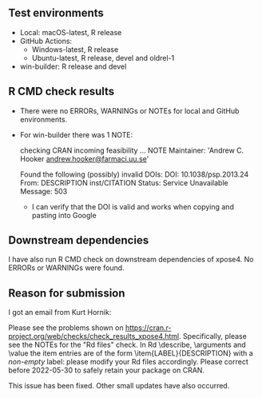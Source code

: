 ## Test environments

* Local: macOS-latest, R release 
* GitHub Actions:
  - Windows-latest, R release 
  - Ubuntu-latest, R release, devel and oldrel-1 
* win-builder: R release and devel 

## R CMD check results

* There were no ERRORs, WARNINGs or NOTEs for local and GitHub environments. 

* For win-builder there was 1 NOTE:

  checking CRAN incoming feasibility ... NOTE
  Maintainer: 'Andrew C. Hooker <andrew.hooker@farmaci.uu.se>'

  Found the following (possibly) invalid DOIs:
    DOI: 10.1038/psp.2013.24
      From: DESCRIPTION
            inst/CITATION
      Status: Service Unavailable
      Message: 503
  
  - I can verify that the DOI is valid and works 
    when copying and pasting into Google
  
## Downstream dependencies

I have also run R CMD check on downstream dependencies of xpose4. 
No ERRORs or WARNINGs were found.

## Reason for submission

I got an email from Kurt Hornik:

  Please see the problems shown on
  <https://cran.r-project.org/web/checks/check_results_xpose4.html>.
  Specifically, please see the NOTEs for the "Rd files" check.
  In Rd \describe, \arguments and \value the item entries are of the form
  \item{LABEL}{DESCRIPTION}
  with a *non-empty* label: please modify your Rd files accordingly.
  Please correct before 2022-05-30 to safely retain your package on CRAN.

This issue has been fixed. Other small updates have also occurred.


